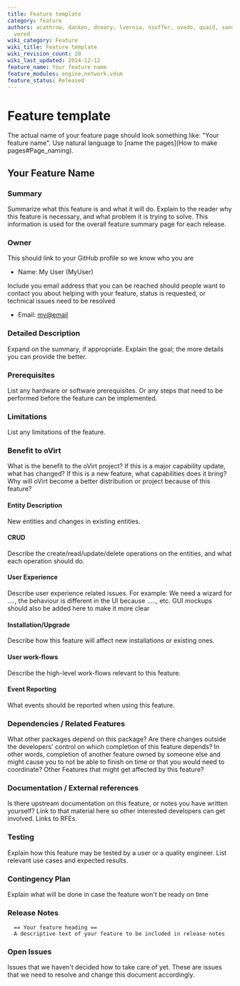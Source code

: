 ```yaml
---
title: Feature template
category: feature
authors: acathrow, danken, dneary, lvernia, nsoffer, ovedo, quaid, sandrobonazzola,
  vered
wiki_category: Feature
wiki_title: Feature template
wiki_revision_count: 20
wiki_last_updated: 2014-12-12
feature_name: Your feature name
feature_modules: engine,network,vdsm
feature_status: Released
---
```


# Feature template

The actual name of your feature page should look something like: "Your feature name". Use natural language to [name the pages](How to make pages#Page_naming).

## Your Feature Name

### Summary

Summarize what this feature is and what it will do. Explain to the reader why this feature is necessary, and what problem it is trying to solve. This information is used for the overall feature summary page for each release.

### Owner

This should link to your GitHub profile so we know who you are

*   Name: My User (MyUser)

Include you email address that you can be reached should people want to contact you about helping with your feature, status is requested, or technical issues need to be resolved

*   Email: <my@email>

### Detailed Description

Expand on the summary, if appropriate. Explain the goal; the more details you can provide the better. 

### Prerequisites
List any hardware or software prerequisites. Or any steps that need to be performed before the feature can be implemented.

### Limitations
List any limitations of the feature. 

### Benefit to oVirt

What is the benefit to the oVirt project? If this is a major capability update, what has changed? If this is a new feature, what capabilities does it bring? Why will oVirt become a better distribution or project because of this feature?


#### Entity Description

New entities and changes in existing entities.

#### CRUD

Describe the create/read/update/delete operations on the entities, and what each operation should do.

#### User Experience

Describe user experience related issues. For example: We need a wizard for ...., the behaviour is different in the UI because ....., etc. GUI mockups should also be added here to make it more clear

#### Installation/Upgrade

Describe how this feature will affect new installations or existing ones.

#### User work-flows

Describe the high-level work-flows relevant to this feature.

#### Event Reporting

What events should be reported when using this feature.

### Dependencies / Related Features

What other packages depend on this package? Are there changes outside the developers' control on which completion of this feature depends? In other words, completion of another feature owned by someone else and might cause you to not be able to finish on time or that you would need to coordinate? Other Features that might get affected by this feature?

### Documentation / External references

Is there upstream documentation on this feature, or notes you have written yourself? Link to that material here so other interested developers can get involved. Links to RFEs.

### Testing

Explain how this feature may be tested by a user or a quality engineer. List relevant use cases and expected results.

### Contingency Plan

Explain what will be done in case the feature won't be ready on time

### Release Notes

      == Your feature heading ==
      A descriptive text of your feature to be included in release notes




### Open Issues

Issues that we haven't decided how to take care of yet. These are issues that we need to resolve and change this document accordingly.




